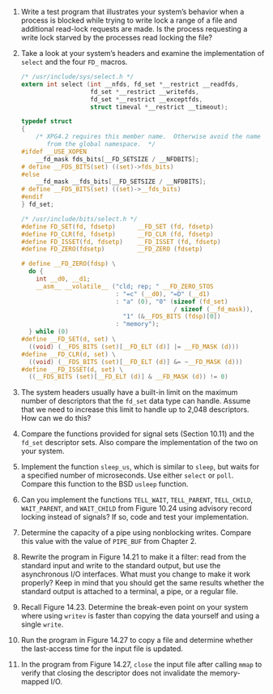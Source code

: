 1. Write a test program that illustrates your system’s behavior when a process
   is blocked while trying to write lock a range of a file and additional
   read-lock requests are made. Is the process requesting a write lock starved
   by the processes read locking the file?

2. Take a look at your system’s headers and examine the implementation of
   `select` and the four `FD_` macros.

   ```c
   /* /usr/include/sys/select.h */
   extern int select (int __nfds, fd_set *__restrict __readfds,
                      fd_set *__restrict __writefds,
                      fd_set *__restrict __exceptfds,
                      struct timeval *__restrict __timeout);

   typedef struct
   {
       /* XPG4.2 requires this member name.  Otherwise avoid the name
          from the global namespace.  */
   #ifdef __USE_XOPEN
       __fd_mask fds_bits[__FD_SETSIZE / __NFDBITS];
   # define __FDS_BITS(set) ((set)->fds_bits)
   #else
       __fd_mask __fds_bits[__FD_SETSIZE / __NFDBITS];
   # define __FDS_BITS(set) ((set)->__fds_bits)
   #endif
   } fd_set;

   /* /usr/include/bits/select.h */
   #define FD_SET(fd, fdsetp)      __FD_SET (fd, fdsetp)
   #define FD_CLR(fd, fdsetp)      __FD_CLR (fd, fdsetp)
   #define FD_ISSET(fd, fdsetp)    __FD_ISSET (fd, fdsetp)
   #define FD_ZERO(fdsetp)         __FD_ZERO (fdsetp)

   # define __FD_ZERO(fdsp) \
     do {                                                                        \
       int __d0, __d1;                                                           \
       __asm__ __volatile__ ("cld; rep; " __FD_ZERO_STOS                         \
                             : "=c" (__d0), "=D" (__d1)                          \
                             : "a" (0), "0" (sizeof (fd_set)                     \
                                             / sizeof (__fd_mask)),              \
                               "1" (&__FDS_BITS (fdsp)[0])                       \
                             : "memory");                                        \
     } while (0)
   #define __FD_SET(d, set) \
     ((void) (__FDS_BITS (set)[__FD_ELT (d)] |= __FD_MASK (d)))
   #define __FD_CLR(d, set) \
     ((void) (__FDS_BITS (set)[__FD_ELT (d)] &= ~__FD_MASK (d)))
   #define __FD_ISSET(d, set) \
     ((__FDS_BITS (set)[__FD_ELT (d)] & __FD_MASK (d)) != 0)
   ```
   
3. The system headers usually have a built-in limit on the maximum number of
   descriptors that the `fd_set` data type can handle. Assume that we need to
   increase this limit to handle up to 2,048 descriptors. How can we do this?

4. Compare the functions provided for signal sets (Section 10.11) and the
   `fd_set` descriptor sets. Also compare the implementation of the two on
   your system.

5. Implement the function `sleep_us`, which is similar to `sleep`, but waits
   for a specified number of microseconds. Use either `select` or `poll`.
   Compare this function to the BSD `usleep` function.

6. Can you implement the functions `TELL_WAIT`, `TELL_PARENT`, `TELL_CHILD`,
   `WAIT_PARENT`, and `WAIT_CHILD` from Figure 10.24 using advisory record
   locking instead of signals? If so, code and test your implementation.

7. Determine the capacity of a pipe using nonblocking writes. Compare this
   value with the value of `PIPE_BUF` from Chapter 2.

8. Rewrite the program in Figure 14.21 to make it a filter: read from the
   standard input and write to the standard output, but use the asynchronous
   I/O interfaces. What must you change to make it work properly? Keep in mind
   that you should get the same results whether the standard output is attached
   to a terminal, a pipe, or a regular file.

9. Recall Figure 14.23. Determine the break-even point on your system where
   using `writev` is faster than copying the data yourself and using a single
   `write`.

10. Run the program in Figure 14.27 to copy a file and determine whether the
    last-access time for the input file is updated.

11. In the program from Figure 14.27, `close` the input file after calling
    `mmap` to verify that closing the descriptor does not invalidate the
    memory-mapped I/O.
